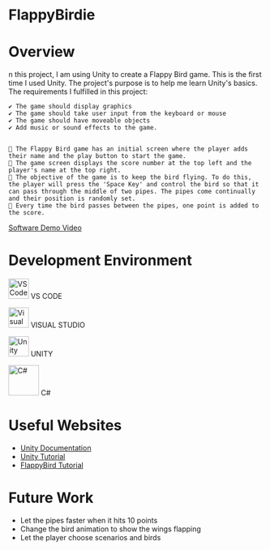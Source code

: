# FlappyBirdie

# Overview

n this project, I am using Unity to create a Flappy Bird game. This is the first time I used Unity. The project's purpose is to help me learn Unity's basics. The requirements I fulfilled in this project:

    ✔️ The game should display graphics
    ✔️ The game should take user input from the keyboard or mouse
    ✔️ The game should have moveable objects
    ✔️ Add music or sound effects to the game.


    📍 The Flappy Bird game has an initial screen where the player adds their name and the play button to start the game.
    📍 The game screen displays the score number at the top left and the player's name at the top right.
    📍 The objective of the game is to keep the bird flying. To do this, the player will press the 'Space Key' and control the bird so that it can pass through the middle of two pipes. The pipes come continually and their position is randomly set.
    📍 Every time the bird passes between the pipes, one point is added to the score.



[Software Demo Video](https://youtu.be/cW8QduMLib8)

# Development Environment

<!-- VS Code -->
<img src="https://api.iconify.design/mdi:visual-studio-code.svg" height="40" alt="VS Code" /> VS CODE

<!-- Visual Studio (imagem PNG hospedada no GitHub) -->
<img src="https://img.icons8.com/?size=100&id=y7WGoWNuIWac&format=png&color=000000" height="40" alt="Visual Studio" /> VISUAL STUDIO

<!-- Unity -->
<img src="https://cdn.simpleicons.org/unity/000000" height="40" alt="Unity" /> UNITY

<!-- C# (usando link alternativo, pois não há ícone oficial do C# na Simple Icons) -->
<img src="https://upload.wikimedia.org/wikipedia/commons/4/4f/Csharp_Logo.png" height="60" alt="C#" /> C#

# Useful Websites

* [Unity Documentation](https://docs.unity.com/en-us)
* [Unity Tutorial](https://www.youtube.com/watch?v=XtQMytORBmM)
* [FlappyBird Tutorial](https://www.youtube.com/watch?v=ihvBiJ1oC9U)

# Future Work

* Let the pipes faster when it hits 10 points
* Change the bird animation to show the wings flapping
* Let the player choose scenarios and birds